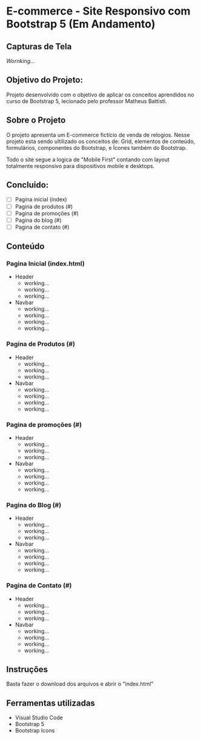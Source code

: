 # E-commerce - Site Responsivo com Bootstrap 5 (Em Andamento)

## Capturas de Tela

*Wornking...*

## Objetivo do Projeto:

Projeto desenvolvido com o objetivo de aplicar os conceitos aprendidos no curso de Bootstrap 5, lecionado pelo professor Matheus Battisti.

## Sobre o Projeto

O projeto apresenta um  E-commerce fictício de venda de relogios. Nesse projeto esta sendo ultilizado os conceitos de: Grid, elementos de conteúdo, formulários, componentes do Bootstrap, e Ícones também do Bootstrap.

Todo o site segue a logica de "Mobile First" contando com layout totalmente responsivo para dispositivos mobile e desktops.


## Concluido:

- [ ] Pagina inicial (index)
- [ ] Pagina de produtos (#)
- [ ] Pagina de promoções (#)
- [ ] Pagina do blog (#)
- [ ] Pagina de contato (#)

## Conteúdo

### Pagina Inicial (index.html)

- Header
  * working...
  * working...
  * working...
- Navbar
  * working...
  * working...
  * working...
  * working...

### Pagina de Produtos (#)

- Header
  * working...
  * working...
  * working...
- Navbar
  * working...
  * working...
  * working...
  * working...

### Pagina de promoções (#)

- Header
  * working...
  * working...
  * working...
- Navbar
  * working...
  * working...
  * working...
  * working...

### Pagina do Blog (#)

- Header
  * working...
  * working...
  * working...
- Navbar
  * working...
  * working...
  * working...
  * working...

### Pagina de Contato (#)

- Header
  * working...
  * working...
  * working...
- Navbar
  * working...
  * working...
  * working...
  * working...


## Instruções

Basta fazer o download dos arquivos e abrir o "index.html"

## Ferramentas utilizadas

- Visual Studio Code
- Bootstrap 5
- Bootstrap Icons
